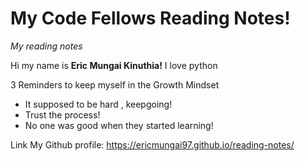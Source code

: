 # My Code Fellows Reading Notes!
*My reading notes*

Hi my name is **Eric Mungai Kinuthia!** I love python

3 Reminders to keep myself in the Growth Mindset

- It supposed to be hard , keepgoing!
- Trust the process!
- No one was good when they started learning!

Link My Github profile: https://ericmungai97.github.io/reading-notes/
